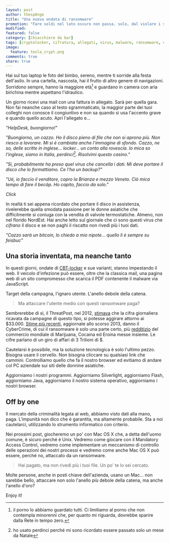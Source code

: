 ```yaml
---
layout: post
author: thesp0nge
title: "Una nuova ondata di ransomware"
promotion: "Fare soldi nel lato oscuro non passa, solo, dal violare i sistemi. Spesso è meglio rendere un PC inservibile."
modified: 
featured: false
category: [Chiacchiere da bar]
tags: [cryptolocker, cifratura, allegati, virus, malware, ransomware, cbtlocker]
image:
  feature: tesla_crypt.png
comments: true
share: true
---
```


Hai sul tuo laptop le foto del bimbo, sereno, mentre ti sorride alla festa
dell'asilo. In una cartella, nascosta, hai il frutto di altro genere di
navigazioni. Sorridono sempre, hanno la maggiore età[^1] e guardano in camera
con aria birichina mentre aspettano l'idraulico.

Un giorno ricevi una mail con una fattura in allegato. Sarà per quella gara.
Non fai neanche caso al testo sgrammaticato, la maggior parte dei tuoi colleghi
non conosce il congiuntivo e non sa quando si usa l'accento grave e quando
quello acuto. Apri l'allegato e...

_"HelpDesk, buongiorno!"_

_"Buongiorno, un cazzo. Ho il disco pieno di file che
non si aprono più. Non riesco a lavorare. Mi si è cambiata anche l'immagine di
sfondo. Cazzo, ne so, delle scritte in inglese... locker... un conto alla
rovescia. Io mica so l'inglese, siamo in Italia, perdinci[^2]. Risolvimi questo
casino."_

_"Si, probabilmente ha preso quel virus che cancella i dati. Mi deve portare il
disco che lo formattiamo. Ce l'ha un backup?"_

_"Ué, io faccio il venditore, copro la Brianza e mezzo Veneto. Ciò mica tempo
di fare il becàp. Ho capito, faccio da solo."_

_Click_

In realtà ti sei appena ricordato che portare il disco in assistenza,
rivelerebbe quella smodata passione per le donne asiatiche che difficilmente si
coniuga con la vendita di valvole termostatiche. Almeno, non nel florido
NordEst. Hai anche letto sul giornale che ci sono questi virus che _cifrano_ il
disco e se non paghi il riscatto non rivedi più i tuoi dati.

_"Cazzo sarà un bitcoin, lo chiedo a mio nipote... quello lì è sempre su
feisbuc"_

## Una storia inventata, ma neanche tanto

In questi giorni, ondate di
[CBT-locker](https://www.reddit.com/r/sysadmin/comments/2tqo8q/cbtlocker_thread/)
e sue varianti, stanno impestando il web. Il veicolo d'infezione può essere,
oltre che la classica mail, una pagina web di un sito compromesso che scarica
il PDF contenente il malware via JavaScript.

Target della campagna, l'ignaro utente. L'anello debole della catena.

> Ma attaccare l'utente medio con questi ransomware paga?

Sembrerebbe di sì, il ThreatPost, nel 2012,
[stimava](https://threatpost.com/ransomware-scams-netting-criminals-33000-day-110812/77200/)
che la cifra giornaliera ricavata da campagne di questo tipo, si potesse
aggirare attorno ai $33.000. [Stime più
recenti](http://www.tripwire.com/state-of-security/regulatory-compliance/pci/cybercrime-is-now-more-profitable-than-the-drug-trade/),
aggiornate allo scorso 2013, danno il CyberCrime, di cui il ransomware è solo
una parte certo, più
[redditizio](https://www.europol.europa.eu/content/eu-serious-and-organised-crime-threat-assessment-socta)
del commercio mondiale di Marijuana, Cocaina ed Eroina messe insieme. Le cifre
parlano di un giro di affari di 3 Trilioni di $.

Cautelarsi è possibile, ma la soluzione tecnologica è solo l'ultimo pezzo.
Bisogna usare il cervello. Non bisogna cliccare su qualsiasi link che cammini.
Controlliamo quello che fa il nostro browser ed evitiamo di andare col PC
aziendale sui siti delle donnine asiatiche.

Aggiorniamo i nostri programmi. Aggiorniamo Silverlight, aggiorniamo Flash,
aggiorniamo Java, aggiorniamo il nostro sistema operativo, aggiorniamo i nostri
browser.

## Off by one

Il mercato della criminalità legata al web, abbiamo visto dati alla mano, paga.
L'impunità non dico che è garantita, ma altamente probabile. Sta a noi
cautelarci, utilizzando lo strumento informatico con criterio.

Nei prossimi post, giocheremo un po' con Mac OS X che, a detta dell'uomo
comune, è sicuro perché è Unix. Vedremo come giocare con il Mandatory Access
Control, vedremo come implementare un meccanismo di controllo delle operazioni
dei nostri processi e vedremo come anche Mac OS X può essere, perché no,
attaccato da un ransomware.

> Hai pagato, ma non rivedi più i tuoi file. Un po' te lo sei cercato.

Molte persone, anche in posti chiave dell'azienda, usano un Mac... non sarebbe
bello, attaccare non solo l'anello più debole della catena, ma anche l'anello
d'oro?

Enjoy it!

[^1]: il porno lo abbiamo guardato tutti. Ci limitiamo al porno che non
      contempla minorenni che, per quanto mi riguarda, dovrebbe sparire dalla
      Rete in tempo zero.

[^2]: ho usato perdinci perché mi sono ricordato essere passato solo un mese da
      Natale
